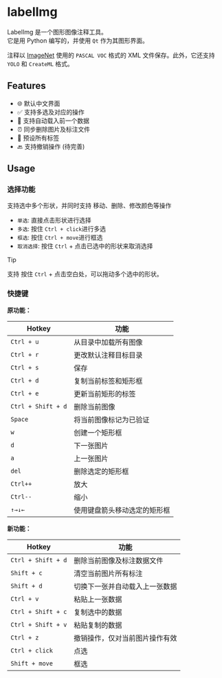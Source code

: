 # labelImg

LabelImg 是一个图形图像注释工具。  
它是用 Python 编写的，并使用 `Qt` 作为其图形界面。

注释以 [ImageNet](http://www.image-net.org/) 使用的 `PASCAL VOC` 格式的 XML 文件保存。此外，它还支持 `YOLO` 和 `CreateML` 格式。

## Features

- 🌐 默认中文界面
- ✅ 支持多选及对应的操作
- 🔄 支持自动载入前一个数据
- ⏰ 同步删除图片及标注文件
- 🔖 预设所有标签
- 🔙 支持撤销操作 (待完善)

## Usage

### 选择功能

支持选中多个形状，并同时支持 移动、删除、修改颜色等操作

- `单选`: 直接点击形状进行选择
- `多选`: 按住 `Ctrl + click`进行多选
- `框选`: 按住 `Ctrl + move`进行框选
- `取消选择`: 按住 `Ctrl` + 点击已选中的形状来取消选择

> [!TIP]
> 支持 按住 `Ctrl` + 点击空白处，可以拖动多个选中的形状。

### 快捷键

**原功能：**

| Hotkey             | 功能                         |
| ------------------ | ---------------------------- |
| `Ctrl + u`         | 从目录中加载所有图像         |
| `Ctrl + r`         | 更改默认注释目标目录         |
| `Ctrl + s`         | 保存                         |
| `Ctrl + d`         | 复制当前标签和矩形框         |
| `Ctrl + e`         | 更新当前矩形的标签         |
| `Ctrl + Shift + d` | 删除当前图像                 |
| `Space`            | 将当前图像标记为已验证       |
| `w`                | 创建一个矩形框               |
| `d`                | 下一张图片                   |
| `a`                | 上一张图片                   |
| `del`              | 删除选定的矩形框             |
| `Ctrl++`           | 放大                         |
| `Ctrl--`           | 缩小                         |
| `↑→↓←`             | 使用键盘箭头移动选定的矩形框 |

**新功能：**

| Hotkey             | 功能                           |
| ------------------ | ------------------------------ |
| `Ctrl + Shift + d` | 删除当前图像及标注数据文件     |
| `Shift + c`         | 清空当前图片所有标注 |
| `Shift + d`        | 切换下一张并自动载入上一张数据 |
| `Ctrl + v`        | 粘贴上一张数据 |
| `Ctrl + Shift + c`        | 复制选中的数据 |
| `Ctrl + Shift + v`        | 粘贴复制的数据 |
| `Ctrl + z`         | 撤销操作，仅对当前图片操作有效 |
| `Ctrl + click`     | 点选                           |
| `Shift + move`     | 框选                           |
